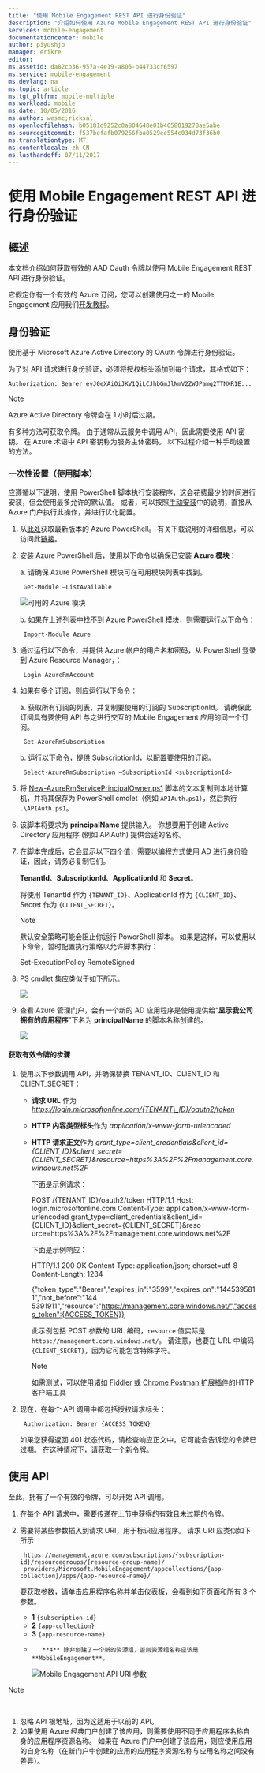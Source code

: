 ```yaml
---
title: "使用 Mobile Engagement REST API 进行身份验证"
description: "介绍如何使用 Azure Mobile Engagement REST API 进行身份验证"
services: mobile-engagement
documentationcenter: mobile
author: piyushjo
manager: erikre
editor: 
ms.assetid: da82cb36-957a-4e19-a805-b44733cf6597
ms.service: mobile-engagement
ms.devlang: na
ms.topic: article
ms.tgt_pltfrm: mobile-multiple
ms.workload: mobile
ms.date: 10/05/2016
ms.author: wesmc;ricksal
ms.openlocfilehash: b05181d9252c0a804648e01b4058019278ae5abe
ms.sourcegitcommit: f537befafb079256fba0529ee554c034d73f36b0
ms.translationtype: MT
ms.contentlocale: zh-CN
ms.lasthandoff: 07/11/2017
---
```

# <a name="authenticate-with-mobile-engagement-rest-apis"></a>使用 Mobile Engagement REST API 进行身份验证
## <a name="overview"></a>概述
本文档介绍如何获取有效的 AAD Oauth 令牌以使用 Mobile Engagement REST API 进行身份验证。 

它假定你有一个有效的 Azure 订阅，您可以创建使用之一的 Mobile Engagement 应用我们[开发教程](mobile-engagement-windows-store-dotnet-get-started.md)。

## <a name="authentication"></a>身份验证
使用基于 Microsoft Azure Active Directory 的 OAuth 令牌进行身份验证。 

为了对 API 请求进行身份验证，必须将授权标头添加到每个请求，其格式如下：

    Authorization: Bearer eyJ0eXAiOiJKV1QiLCJhbGmJlNmV2ZWJPamg2TTNXR1E...

> [!NOTE]
> Azure Active Directory 令牌会在 1 小时后过期。
> 
> 

有多种方法可获取令牌。 由于通常从云服务中调用 API，因此需要使用 API 密钥。 在 Azure 术语中 API 密钥称为服务主体密码。 以下过程介绍一种手动设置的方法。

### <a name="one-time-setup-using-script"></a>一次性设置（使用脚本）
应遵循以下说明，使用 PowerShell 脚本执行安装程序，这会花费最少的时间进行安装，但会使用最多允许的默认值。 或者，可以按照[手动安装](mobile-engagement-api-authentication-manual.md)中的说明，直接从 Azure 门户执行此操作，并进行优化配置。 

1. 从[此处](http://aka.ms/webpi-azps)获取最新版本的 Azure PowerShell。 有关下载说明的详细信息，可以访问此[链接](/powershell/azure/overview)。  
2. 安装 Azure PowerShell 后，使用以下命令以确保已安装 **Azure 模块**：
   
    a. 请确保 Azure PowerShell 模块可在可用模块列表中找到。 
   
        Get-Module –ListAvailable 
   
    ![可用的 Azure 模块][1]
   
    b. 如果在上述列表中找不到 Azure PowerShell 模块，则需要运行以下命令：
   
        Import-Module Azure 
3. 通过运行以下命令，并提供 Azure 帐户的用户名和密码，从 PowerShell 登录到 Azure Resource Manager，： 
   
        Login-AzureRmAccount
4. 如果有多个订阅，则应运行以下命令：
   
    a. 获取所有订阅的列表，并复制要使用的订阅的 SubscriptionId。 请确保此订阅具有要使用 API 与之进行交互的 Mobile Engagement 应用的同一个订阅。 
   
        Get-AzureRmSubscription
   
    b. 运行以下命令，提供 SubscriptionId，以配置要使用的订阅。
   
        Select-AzureRmSubscription –SubscriptionId <subscriptionId>
5. 将 [New-AzureRmServicePrincipalOwner.ps1](https://raw.githubusercontent.com/matt-gibbs/azbits/master/src/New-AzureRmServicePrincipalOwner.ps1) 脚本的文本复制到本地计算机，并将其保存为 PowerShell cmdlet（例如 `APIAuth.ps1`），然后执行 `.\APIAuth.ps1`。 
6. 该脚本将要求为 **principalName** 提供输入。 你想要用于创建 Active Directory 应用程序 (例如 APIAuth) 提供合适的名称。 
7. 在脚本完成后，它会显示以下四个值，需要以编程方式使用 AD 进行身份验证，因此，请务必复制它们。 
   
    **TenantId**、**SubscriptionId**、**ApplicationId** 和 **Secret**。
   
    将使用 TenantId 作为 `{TENANT_ID}`、ApplicationId 作为 `{CLIENT_ID}`、Secret 作为 `{CLIENT_SECRET}`。
   
   > [!NOTE]
   > 默认安全策略可能会阻止你运行 PowerShell 脚本。 如果是这样，可以使用以下命令，暂时配置执行策略以允许脚本执行：
   > 
   > Set-ExecutionPolicy RemoteSigned
   > 
   > 
8. PS cmdlet 集应类似于如下所示。 
   
    ![][3]
9. 查看 Azure 管理门户，会有一个新的 AD 应用程序是使用提供给“**显示我公司拥有的应用程序**”下名为 **principalName** 的脚本名称创建的。
   
    ![][4]

#### <a name="steps-to-get-a-valid-token"></a>获取有效令牌的步骤
1. 使用以下参数调用 API，并确保替换 TENANT\_ID、CLIENT\_ID 和 CLIENT\_SECRET：
   
   * **请求 URL** 作为 *https://login.microsoftonline.com/{TENANT\_ID}/oauth2/token*
   * **HTTP 内容类型标头**作为 *application/x-www-form-urlencoded*
   * **HTTP 请求正文**作为 *grant\_type=client\_credentials&client_id={CLIENT\_ID}&client_secret={CLIENT\_SECRET}&resource=https%3A%2F%2Fmanagement.core.windows.net%2F*
     
     下面是示例请求：
     
       POST /{TENANT_ID}/oauth2/token HTTP/1.1   Host: login.microsoftonline.com   Content-Type: application/x-www-form-urlencoded   grant_type=client_credentials&client_id={CLIENT_ID}&client_secret={CLIENT_SECRET}&reso   urce=https%3A%2F%2Fmanagement.core.windows.net%2F
     
     下面是示例响应：
     
       HTTP/1.1 200 OK   Content-Type: application/json; charset=utf-8   Content-Length: 1234
     
       {"token_type":"Bearer","expires_in":"3599","expires_on":"1445395811","not_before":"144   5391911","resource":"https://management.core.windows.net/","access_token":{ACCESS_TOKEN}}
     
     此示例包括 POST 参数的 URL 编码，`resource` 值实际是 `https://management.core.windows.net/`。 请注意，也要在 URL 中编码 `{CLIENT_SECRET}`，因为它可能包含特殊字符。
     
     > [!NOTE]
     > 如需测试，可以使用诸如 [Fiddler](http://www.telerik.com/fiddler) 或 [Chrome Postman 扩展插件](https://chrome.google.com/webstore/detail/postman/fhbjgbiflinjbdggehcddcbncdddomop)的HTTP 客户端工具 
     > 
     > 
2. 现在，在每个 API 调用中都包括授权请求标头：
   
        Authorization: Bearer {ACCESS_TOKEN}
   
    如果您获得返回 401 状态代码，请检查响应正文中，它可能会告诉您的令牌已过期。 在这种情况下，请获取一个新令牌。

## <a name="using-the-apis"></a>使用 API
至此，拥有了一个有效的令牌，可以开始 API 调用。

1. 在每个 API 请求中，需要传递在上节中获得的有效且未过期的令牌。
2. 需要将某些参数插入到请求 URI，用于标识应用程序。 请求 URI 应类似如下所示
   
        https://management.azure.com/subscriptions/{subscription-id}/resourcegroups/{resource-group-name}/
        providers/Microsoft.MobileEngagement/appcollections/{app-collection}/apps/{app-resource-name}/
   
    要获取参数，请单击应用程序名称并单击仪表板，会看到如下页面和所有 3 个参数。
   
   * **1** `{subscription-id}`
   * **2** `{app-collection}`
   * **3** `{app-resource-name}`
   * 
            **4** 除非创建了一个新的资源组，否则资源组名称应该是 **MobileEngagement**。 
     
     ![Mobile Engagement API URI 参数][2]

> [!NOTE]
> <br/>
> 
> 1. 忽略 API 根地址，因为这适用于以前的 API。<br/>
> 2. 如果使用 Azure 经典门户创建了该应用，则需要使用不同于应用程序名称自身的应用程序资源名称。 如果在 Azure 门户中创建了该应用，则应使用应用的自身名称（在新门户中创建的应用的应用程序资源名称与应用名称之间没有差异）。  
> 
> 

<!-- Images -->
[1]: ./media/mobile-engagement-api-authentication/azure-module.png
[2]: ./media/mobile-engagement-api-authentication/mobile-engagement-api-uri-params.png
[3]: ./media/mobile-engagement-api-authentication/ps-cmdlets.png
[4]: ./media/mobile-engagement-api-authentication/ad-app-creation.png




